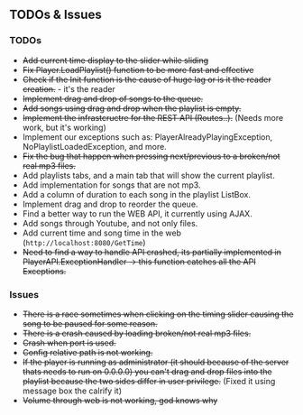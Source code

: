 ## TODOs & Issues

### TODOs
* ~~Add current time display to the slider while sliding~~
* ~~Fix Player.LoadPlaylist() function to be more fast and effective~~
* ~~Check if the Init function is the cause of huge lag or is it the reader creation.~~ - it's the reader
* ~~Implement drag and drop of songs to the queue.~~
* ~~Add songs using drag and drop when the playlist is empty.~~
* ~~Implement the infrastcructre for the REST API (Routes..).~~ (Needs more work, but it's working)
* Implement our exceptions such as: PlayerAlreadyPlayingException, NoPlaylistLoadedException, and more.
* ~~Fix the bug that happen when pressing next/previous to a broken/not real mp3 files.~~
* Add playlists tabs, and a main tab that will show the current playlist.
* Add implementation for songs that are not mp3.
* Add a column of duration to each song in the playlist ListBox.
* Implement drag and drop to reorder the queue.
* Find a better way to run the WEB API, it currently using AJAX.
* Add songs through Youtube, and not only files.
* Add current time and song time in the web (`http://localhost:8080/GetTime`)
* ~~Need to find a way to handle API crashed, its partially implemented in PlayerAPI.ExceptionHandler -> this function catches all the API Exceptions.~~

### Issues
* ~~There is a race sometimes when clicking on the timing slider causing the song to be paused for some reason.~~
* ~~There is a crash caused by loading broken/not real mp3 files.~~
* ~~Crash when port is used.~~
* ~~Config relative path is not working.~~
* ~~If the player is running as administrator (it should because of the server thats needs to run on 0.0.0.0) you can't drag and
	drop files into the playlist because the two sides differ in user privilege.~~ (Fixed it using message box the calrify it)
* ~~Volume through web is not working, god knows why~~
